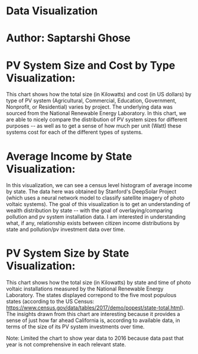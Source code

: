 # Data Visualization
# Author: Saptarshi Ghose

# PV System Size and Cost by Type Visualization:

This chart shows how the total size (in Kilowatts) and cost (in US dollars) by type of PV system (Agricultural, Commercial, Education, Government, Nonprofit, or Residential) varies by project.  The underlying data was sourced from the National Renewable Energy Laboratory.  In this chart, we are able to nicely compare the distribution of PV system sizes for different purposes -- as well as to get a sense of how much per unit (Watt) these systems cost for each of the different types of systems.  


# Average Income by State Visualization:

In this visualization, we can see a census level histogram of average income by state.  The data here was obtained by Stanford's DeepSolar Project (which uses a neural network model to classify satellite imagery of photo voltaic systems).  The goal of this visualization is to get an understanding of wealth distribution by state -- with the goal of overlaying/comparing pollution and pv system installation data.  I am interested in understanding what, if any, relationship exists between citizen income distributions by state and pollution/pv investment data over time.  


# PV System Size by State Visualization:

This chart shows how the total size (in Kilowatts) by state and time of photo voltaic installations measured by the National Renewable Energy Laboratory.  The states displayed correpond to the five most populous states (according to the US Census: https://www.census.gov/data/tables/2017/demo/popest/state-total.html). The insights drawn from this chart are interesting because it provides a sense of just how far ahead California is, according to available data, in terms of the size of its PV system investments over time.  

Note: Limited the chart to show year data to 2016 because data past that year is not comprehensive in each relevant state.  






